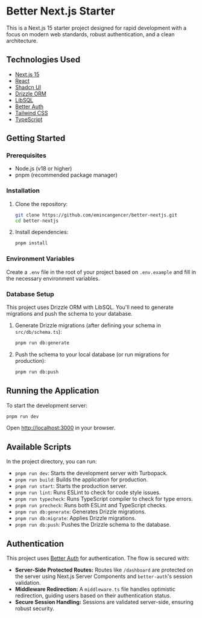 # Better Next.js Starter

This is a Next.js 15 starter project designed for rapid development with a focus on modern web standards, robust authentication, and a clean architecture.

## Technologies Used

-   [Next.js 15](https://nextjs.org/)
-   [React](https://react.dev/)
-   [Shadcn UI](https://ui.shadcn.com/)
-   [Drizzle ORM](https://orm.drizzle.team/)
-   [LibSQL](https://libsql.org/)
-   [Better Auth](https://www.better-auth.com/)
-   [Tailwind CSS](https://tailwindcss.com/)
-   [TypeScript](https://www.typescriptlang.org/)

## Getting Started

### Prerequisites

-   Node.js (v18 or higher)
-   pnpm (recommended package manager)

### Installation

1.  Clone the repository:
    ```bash
    git clone https://github.com/emincangencer/better-nextjs.git
    cd better-nextjs
    ```

2.  Install dependencies:
    ```bash
    pnpm install
    ```

### Environment Variables

Create a `.env` file in the root of your project based on `.env.example` and fill in the necessary environment variables.

### Database Setup

This project uses Drizzle ORM with LibSQL. You'll need to generate migrations and push the schema to your database.

1.  Generate Drizzle migrations (after defining your schema in `src/db/schema.ts`):
    ```bash
    pnpm run db:generate
    ```

2.  Push the schema to your local database (or run migrations for production):
    ```bash
    pnpm run db:push
    ```

## Running the Application

To start the development server:

```bash
pnpm run dev
```

Open [http://localhost:3000](http://localhost:3000) in your browser.

## Available Scripts

In the project directory, you can run:

-   `pnpm run dev`: Starts the development server with Turbopack.
-   `pnpm run build`: Builds the application for production.
-   `pnpm run start`: Starts the production server.
-   `pnpm run lint`: Runs ESLint to check for code style issues.
-   `pnpm run typecheck`: Runs TypeScript compiler to check for type errors.
-   `pnpm run precheck`: Runs both ESLint and TypeScript checks.
-   `pnpm run db:generate`: Generates Drizzle migrations.
-   `pnpm run db:migrate`: Applies Drizzle migrations.
-   `pnpm run db:push`: Pushes the Drizzle schema to the database.

## Authentication

This project uses [Better Auth](https://www.better-auth.com/) for authentication. The flow is secured with:

-   **Server-Side Protected Routes:** Routes like `/dashboard` are protected on the server using Next.js Server Components and `better-auth`'s session validation.
-   **Middleware Redirection:** A `middleware.ts` file handles optimistic redirection, guiding users based on their authentication status.
-   **Secure Session Handling:** Sessions are validated server-side, ensuring robust security.
